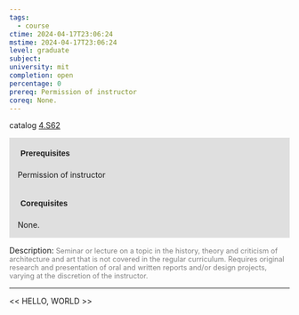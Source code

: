 ```yaml
---
tags:
  - course
ctime: 2024-04-17T23:06:24
mstime: 2024-04-17T23:06:24
level: graduate
subject: 
university: mit
completion: open
percentage: 0
prereq: Permission of instructor
coreq: None.
---
```


catalog [4.S62](http://student.mit.edu/catalog/m4f.html#4.S62)

<span style="display: block; padding: 15px; background-color: rgb(100, 100, 100, 0.2);"><font id="m_prereq3210_0" style="display: block; font-family: Arial, sans-serif; font-weight: bold; padding: 5px">Prerequisites</font><br><span id="prereq3210_0">Permission of instructor</span></span>
<span style="display: block; padding: 15px; background-color: rgb(100, 100, 100, 0.2);"><font id="m_coreq3210_0" style="display: block; font-family: Arial, sans-serif; font-weight: bold; padding: 5px">Corequisites</font><br><span id="coreq3210_0">None.</span></span>

<font style="">Description:</font>
<font style="color: grey; font-size: 0.8rem;">Seminar or lecture on a topic in the history, theory and criticism of architecture and art that is not covered in the regular curriculum. Requires original research and presentation of oral and written reports and/or design projects, varying at the discretion of the instructor.</font>



---

<< HELLO, WORLD >>
